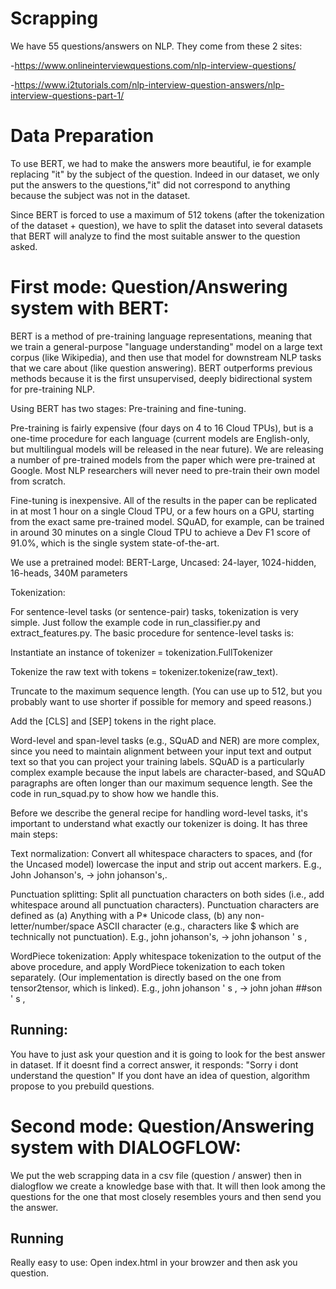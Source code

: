 # Scrapping

We have 55 questions/answers on NLP. They come from these 2 sites:

-https://www.onlineinterviewquestions.com/nlp-interview-questions/

 
-https://www.i2tutorials.com/nlp-interview-question-answers/nlp-interview-questions-part-1/

# Data Preparation

To use BERT, we had to make the answers more beautiful, ie for example replacing "it" by the subject of the question. Indeed in our dataset, we only put the answers to the questions,"it" did not correspond to anything because the subject was not in the dataset.

Since BERT is forced to use a maximum of 512 tokens (after the tokenization of the dataset + question), we have to split the dataset into several datasets that BERT will analyze to find the most suitable answer to the question asked.

# First mode: Question/Answering system with BERT:

BERT is a method of pre-training language representations, meaning that we train a general-purpose "language understanding" model on a large text corpus (like Wikipedia), and then use that model for downstream NLP tasks that we care about (like question answering). BERT outperforms previous methods because it is the first unsupervised, deeply bidirectional system for pre-training NLP.

Using BERT has two stages: Pre-training and fine-tuning.

Pre-training is fairly expensive (four days on 4 to 16 Cloud TPUs), but is a one-time procedure for each language (current models are English-only, but multilingual models will be released in the near future). We are releasing a number of pre-trained models from the paper which were pre-trained at Google. Most NLP researchers will never need to pre-train their own model from scratch.

Fine-tuning is inexpensive. All of the results in the paper can be replicated in at most 1 hour on a single Cloud TPU, or a few hours on a GPU, starting from the exact same pre-trained model. SQuAD, for example, can be trained in around 30 minutes on a single Cloud TPU to achieve a Dev F1 score of 91.0%, which is the single system state-of-the-art.

We use a pretrained model: BERT-Large, Uncased: 24-layer, 1024-hidden, 16-heads, 340M parameters

Tokenization:

For sentence-level tasks (or sentence-pair) tasks, tokenization is very simple. Just follow the example code in run_classifier.py and extract_features.py. The basic procedure for sentence-level tasks is:

Instantiate an instance of tokenizer = tokenization.FullTokenizer

Tokenize the raw text with tokens = tokenizer.tokenize(raw_text).

Truncate to the maximum sequence length. (You can use up to 512, but you probably want to use shorter if possible for memory and speed reasons.)

Add the [CLS] and [SEP] tokens in the right place.

Word-level and span-level tasks (e.g., SQuAD and NER) are more complex, since you need to maintain alignment between your input text and output text so that you can project your training labels. SQuAD is a particularly complex example because the input labels are character-based, and SQuAD paragraphs are often longer than our maximum sequence length. See the code in run_squad.py to show how we handle this.

Before we describe the general recipe for handling word-level tasks, it's important to understand what exactly our tokenizer is doing. It has three main steps:

Text normalization: Convert all whitespace characters to spaces, and (for the Uncased model) lowercase the input and strip out accent markers. E.g., John Johanson's, → john johanson's,.

Punctuation splitting: Split all punctuation characters on both sides (i.e., add whitespace around all punctuation characters). Punctuation characters are defined as (a) Anything with a P* Unicode class, (b) any non-letter/number/space ASCII character (e.g., characters like $ which are technically not punctuation). E.g., john johanson's, → john johanson ' s ,

WordPiece tokenization: Apply whitespace tokenization to the output of the above procedure, and apply WordPiece tokenization to each token separately. (Our implementation is directly based on the one from tensor2tensor, which is linked). E.g., john johanson ' s , → john johan ##son ' s ,

## Running:

You have to just ask your question and it is going to look for the best answer in dataset. If it doesnt find a correct answer, it responds: "Sorry i dont understand the question"
If you dont have an idea of question, algorithm propose to you prebuild questions.

# Second mode: Question/Answering system with DIALOGFLOW:

We put the web scrapping data in a csv file (question / answer) then in dialogflow we create a knowledge base with that. It will then look among the questions for the one that most closely resembles yours and then send you the answer.

## Running

Really easy to use: Open index.html in your browzer and then ask you question.


